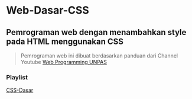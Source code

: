 # Web-Dasar-CSS

## Pemrograman web dengan menambahkan style pada HTML menggunakan CSS

> Pemrograman web ini dibuat berdasarkan panduan dari Channel Youtube [Web Programming UNPAS](https://www.youtube.com/channel/UCkXmLjEr95LVtGuIm3l2dPg)

### Playlist

[CSS-Dasar](https://www.youtube.com/playlist?list=PLFIM0718LjIUBrbm6Gdh6k7ZUvPIAZm7p)